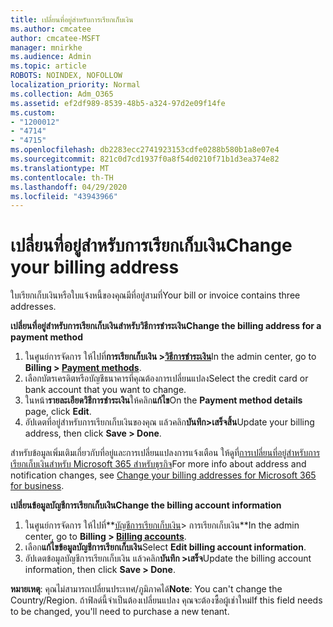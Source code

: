 ```yaml
---
title: เปลี่ยนที่อยู่สําหรับการเรียกเก็บเงิน
ms.author: cmcatee
author: cmcatee-MSFT
manager: mnirkhe
ms.audience: Admin
ms.topic: article
ROBOTS: NOINDEX, NOFOLLOW
localization_priority: Normal
ms.collection: Adm_O365
ms.assetid: ef2df989-8539-48b5-a324-97d2e09f14fe
ms.custom:
- "1200012"
- "4714"
- "4715"
ms.openlocfilehash: db2283ecc2741923153cdfe0288b580b1a8e07e4
ms.sourcegitcommit: 821c0d7cd1937f0a8f54d0210f71b1d3ea374e82
ms.translationtype: MT
ms.contentlocale: th-TH
ms.lasthandoff: 04/29/2020
ms.locfileid: "43943966"
---
```

# <a name="change-your-billing-address"></a><span data-ttu-id="3fb80-102">เปลี่ยนที่อยู่สําหรับการเรียกเก็บเงิน</span><span class="sxs-lookup"><span data-stu-id="3fb80-102">Change your billing address</span></span>

<span data-ttu-id="3fb80-103">ใบเรียกเก็บเงินหรือใบแจ้งหนี้ของคุณมีที่อยู่สามที่</span><span class="sxs-lookup"><span data-stu-id="3fb80-103">Your bill or invoice contains three addresses.</span></span>

<span data-ttu-id="3fb80-104">**เปลี่ยนที่อยู่สําหรับการเรียกเก็บเงินสําหรับวิธีการชําระเงิน**</span><span class="sxs-lookup"><span data-stu-id="3fb80-104">**Change the billing address for a payment method**</span></span>

1. <span data-ttu-id="3fb80-105">ในศูนย์การจัดการ ให้ไปที่**การเรียกเก็บเงิน >[วิธีการชําระเงิน](https://go.microsoft.com/fwlink/p/?linkid=2018806)**</span><span class="sxs-lookup"><span data-stu-id="3fb80-105">In the admin center, go to **Billing > [Payment methods](https://go.microsoft.com/fwlink/p/?linkid=2018806)**.</span></span>
2. <span data-ttu-id="3fb80-106">เลือกบัตรเครดิตหรือบัญชีธนาคารที่คุณต้องการเปลี่ยนแปลง</span><span class="sxs-lookup"><span data-stu-id="3fb80-106">Select the credit card or bank account that you want to change.</span></span>
3. <span data-ttu-id="3fb80-107">ในหน้า**รายละเอียดวิธีการชําระเงิน**ให้คลิก**แก้ไข**</span><span class="sxs-lookup"><span data-stu-id="3fb80-107">On the **Payment method details** page, click **Edit**.</span></span>
4. <span data-ttu-id="3fb80-108">อัปเดตที่อยู่สําหรับการเรียกเก็บเงินของคุณ แล้วคลิก**บันทึก>เสร็จสิ้น**</span><span class="sxs-lookup"><span data-stu-id="3fb80-108">Update your billing address, then click **Save > Done**.</span></span>

<span data-ttu-id="3fb80-109">สําหรับข้อมูลเพิ่มเติมเกี่ยวกับที่อยู่และการเปลี่ยนแปลงการแจ้งเตือน ให้ดูที่[การเปลี่ยนที่อยู่สําหรับการเรียกเก็บเงินสําหรับ Microsoft 365 สําหรับธุรกิจ](https://docs.microsoft.com/microsoft-365/commerce/billing-and-payments/change-your-billing-addresses?view=o365-worldwide)</span><span class="sxs-lookup"><span data-stu-id="3fb80-109">For more info about address and notification changes, see [Change your billing addresses for Microsoft 365 for business](https://docs.microsoft.com/microsoft-365/commerce/billing-and-payments/change-your-billing-addresses?view=o365-worldwide).</span></span>

<span data-ttu-id="3fb80-110">**เปลี่ยนข้อมูลบัญชีการเรียกเก็บเงิน**</span><span class="sxs-lookup"><span data-stu-id="3fb80-110">**Change the billing account information**</span></span>

1. <span data-ttu-id="3fb80-111">ในศูนย์การจัดการ ให้ไปที่**[บัญชีการเรียกเก็บเงิน](https://admin.microsoft.com/Adminportal/Home?source=applauncher#/BillingAccounts/billing-accounts)> การเรียกเก็บเงิน**</span><span class="sxs-lookup"><span data-stu-id="3fb80-111">In the admin center, go to **Billing > [Billing accounts](https://admin.microsoft.com/Adminportal/Home?source=applauncher#/BillingAccounts/billing-accounts)**.</span></span>
2. <span data-ttu-id="3fb80-112">เลือก**แก้ไขข้อมูลบัญชีการเรียกเก็บเงิน**</span><span class="sxs-lookup"><span data-stu-id="3fb80-112">Select **Edit billing account information**.</span></span>
3. <span data-ttu-id="3fb80-113">อัปเดตข้อมูลบัญชีการเรียกเก็บเงิน แล้วคลิก**บันทึก >เสร็จ**</span><span class="sxs-lookup"><span data-stu-id="3fb80-113">Update the billing account information, then click **Save > Done**.</span></span>

<span data-ttu-id="3fb80-114">**หมายเหตุ**: คุณไม่สามารถเปลี่ยนประเทศ/ภูมิภาคได้</span><span class="sxs-lookup"><span data-stu-id="3fb80-114">**Note**: You can't change the Country/Region.</span></span> <span data-ttu-id="3fb80-115">ถ้าฟิลด์นี้จําเป็นต้องเปลี่ยนแปลง คุณจะต้องซื้อผู้เช่าใหม่</span><span class="sxs-lookup"><span data-stu-id="3fb80-115">If this field needs to be changed, you'll need to purchase a new tenant.</span></span>
